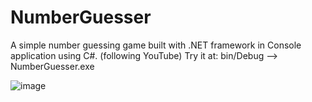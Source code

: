 # NumberGuesser
A simple number guessing game built with .NET framework in Console application using C#. (following YouTube)
Try it at: bin/Debug --> NumberGuesser.exe

![image](https://user-images.githubusercontent.com/35863811/139213382-3d6dbdaa-4e6b-4e2d-8933-6d8266473e69.png)

